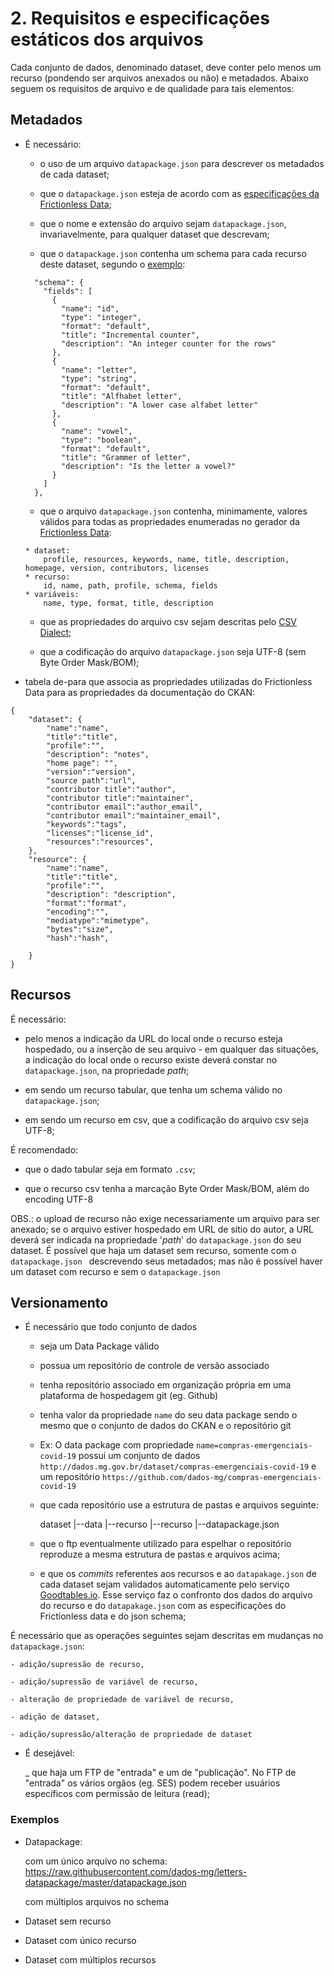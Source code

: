 # 2. Requisitos e especificações estáticos dos arquivos

Cada conjunto de dados, denominado dataset, deve conter pelo menos um recurso (pondendo ser arquivos anexados ou não) e metadados. Abaixo seguem os requisitos de arquivo e de qualidade para tais elementos:

## Metadados

* É necessário:

	- o uso de um arquivo `datapackage.json` para descrever os metadados de cada dataset;

	- que o `datapackage.json` esteja de acordo com as [especificações da Frictionless Data](https://specs.frictionlessdata.io/data-package/#specification); 

	- que o nome e extensão do arquivo sejam `datapackage.json`, invariavelmente, para qualquer dataset que descrevam;

	- que o `datapackage.json` contenha um schema para cada recurso deste dataset, segundo o [exemplo](https://raw.githubusercontent.com/dados-mg/dataset-template/master/datapackage.json):

	````
      "schema": {
        "fields": [
          {
            "name": "id",
            "type": "integer",
            "format": "default",
            "title": "Incremental counter",
            "description": "An integer counter for the rows"
          },
          {
            "name": "letter",
            "type": "string",
            "format": "default",
            "title": "Alfhabet letter",
            "description": "A lower case alfabet letter"
          },
          {
            "name": "vowel",
            "type": "boolean",
            "format": "default",
            "title": "Grammer of letter",
            "description": "Is the letter a vowel?"
          }
        ]
      },
	```` 


	- que o arquivo `datapackage.json` contenha, minimamente, valores válidos para todas as propriedades enumeradas no gerador da [Frictionless Data](https://create.frictionlessdata.io/):

	````
	* dataset:
		profile, resources, keywords, name, title, description, homepage, version, contributors, licenses
	* recurso:
		id, name, path, profile, schema, fields
	* variáveis:
		name, type, format, title, description
	```` 
	- que as propriedades do arquivo csv sejam descritas pelo [CSV Dialect](https://specs.frictionlessdata.io/csv-dialect/);

	- que a codificação do arquivo `datapackage.json` seja UTF-8 (sem Byte Order Mask/BOM);

* tabela de-para que associa as propriedades utilizadas do Frictionless Data para as propriedades da documentação do CKAN:
````
{
    "dataset": {
        "name":"name",
        "title":"title",
        "profile":"",
        "description": "notes",
        "home page": "",
        "version":"version",
        "source path":"url",
        "contributor title":"author",
        "contributor title":"maintainer",
        "contributor email":"author_email",
        "contributor email":"maintainer_email",
        "keywords":"tags",
        "licenses":"license_id",
        "resources":"resources",
    },
    "resource": {
    	"name":"name",
        "title":"title",
        "profile":"",
        "description": "description",
        "format":"format",
        "encoding":"",
        "mediatype":"mimetype",
        "bytes":"size",
        "hash":"hash",
        
    }
}
````

## Recursos

É necessário:

- pelo menos a indicação da URL do local onde o recurso esteja hospedado, ou a inserção de seu arquivo - em qualquer das situações, a indicação do local onde o recurso existe  deverá constar no `datapackage.json`, na propriedade _path_;

- em sendo um recurso tabular, que tenha um schema válido no `datapackage.json`;
	
- em sendo um recurso em csv, que a codificação do arquivo csv seja UTF-8; 

É recomendado:
	
- que o dado tabular seja em formato `.csv`;

- que o recurso csv tenha a marcação Byte Order Mask/BOM, além do encoding UTF-8

OBS.: o upload de recurso não exige necessariamente um arquivo para ser anexado; se o arquivo estiver hospedado em URL de sítio do autor, a URL deverá ser indicada na propriedade '_path_' do `datapackage.json` do seu dataset. É possível que haja um dataset sem recurso, somente com o `datapackage.json ` descrevendo seus metadados; mas não é possível haver um dataset com recurso e sem o `datapackage.json` 

## Versionamento

* É necessário que todo conjunto de dados

    -  seja um Data Package válido 

    -  possua um repositório de controle de versão associado

    - tenha repositório associado em organização própria em uma plataforma de hospedagem git (eg. Github)

    - tenha valor da propriedade `name` do seu data package sendo o mesmo que o conjunto de dados do CKAN e o repositório git
    - Ex: O data package com propriedade `name=compras-emergenciais-covid-19` possui um conjunto de dados `http://dados.mg.gov.br/dataset/compras-emergenciais-covid-19` e um repositório `https://github.com/dados-mg/compras-emergenciais-covid-19`
	
	- que cada repositório use a estrutura de pastas e arquivos seguinte:

		dataset
			|--data
				|--recurso
				|--recurso
			|--datapackage.json

	- que o ftp eventualmente utilizado para espelhar o repositório reproduze a mesma estrutura de pastas e arquivos acima;
	
	-  e que os _commits_ referentes aos recursos e ao `datapakage.json` de cada dataset sejam validados automaticamente pelo serviço [Goodtables.io](http://goodtables.io/). Esse serviço faz o confronto dos dados do arquivo do recurso e do `datapakage.json` com as especificações do Frictionless data e do json schema;

É necessário que as operações seguintes sejam descritas em mudanças no `datapackage.json`:

	- adição/supressão de recurso,

	- adição/supressão de variável de recurso, 

	- alteração de propriedade de variável de recurso,

	- adição de dataset,

	- adição/supressão/alteração de propriedade de dataset 

* É desejável:

	_ que haja um FTP de "entrada" e um de "publicação". No FTP de "entrada" os vários orgãos (eg. SES) podem receber usuários específicos com permissão de leitura (read);

    
### Exemplos

* Datapackage:

    com um único arquivo no schema: https://raw.githubusercontent.com/dados-mg/letters-datapackage/master/datapackage.json

    com múltiplos arquivos no schema

* Dataset sem recurso

* Dataset com único recurso

* Dataset com múltiplos recursos